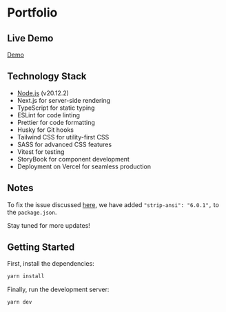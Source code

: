 # Portfolio

## Live Demo

[Demo](https://bbodin.dev/)

## Technology Stack

-   [Node.js](https://nodejs.org/en/) (v20.12.2)
-   Next.js for server-side rendering
-   TypeScript for static typing
-   ESLint for code linting
-   Prettier for code formatting
-   Husky for Git hooks
-   Tailwind CSS for utility-first CSS
-   SASS for advanced CSS features
-   Vitest for testing
-   StoryBook for component development
-   Deployment on Vercel for seamless production

## Notes

To fix the issue discussed [here](https://github.com/eslint/eslint/discussions/17215), we have added `"strip-ansi": "6.0.1",` to the `package.json`.

Stay tuned for more updates!

## Getting Started

First, install the dependencies:

```bash
yarn install
```

[//]: # 'Then, run the local database:'
[//]: #
[//]: # '```bash'
[//]: # 'yarn db'
[//]: # '```'

Finally, run the development server:

```bash
yarn dev
```
